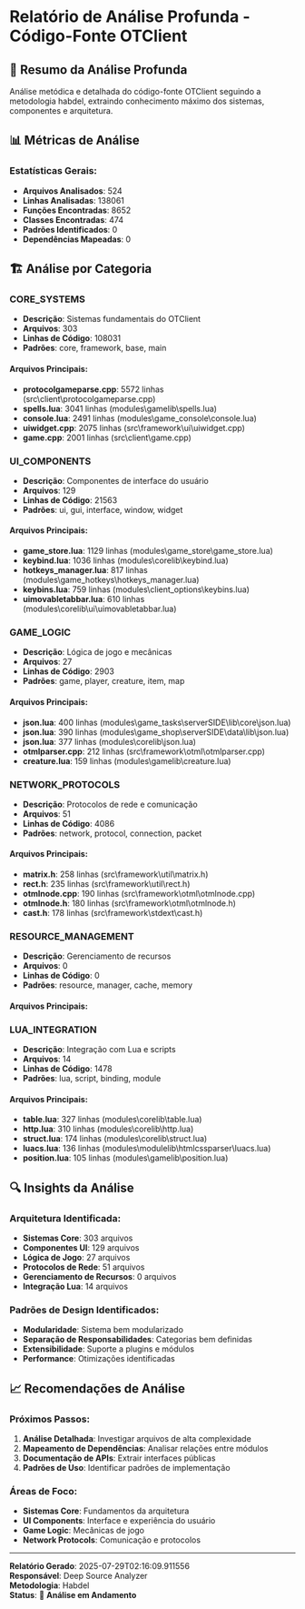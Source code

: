 # Relatório de Análise Profunda - Código-Fonte OTClient

## 🎯 **Resumo da Análise Profunda**

Análise metódica e detalhada do código-fonte OTClient seguindo a metodologia habdel,
extraindo conhecimento máximo dos sistemas, componentes e arquitetura.

## 📊 **Métricas de Análise**

### **Estatísticas Gerais:**
- **Arquivos Analisados**: 524
- **Linhas Analisadas**: 138061
- **Funções Encontradas**: 8652
- **Classes Encontradas**: 474
- **Padrões Identificados**: 0
- **Dependências Mapeadas**: 0

## 🏗️ **Análise por Categoria**


### **CORE_SYSTEMS**
- **Descrição**: Sistemas fundamentais do OTClient
- **Arquivos**: 303
- **Linhas de Código**: 108031
- **Padrões**: core, framework, base, main

#### **Arquivos Principais:**
- **protocolgameparse.cpp**: 5572 linhas (src\client\protocolgameparse.cpp)
- **spells.lua**: 3041 linhas (modules\gamelib\spells.lua)
- **console.lua**: 2491 linhas (modules\game_console\console.lua)
- **uiwidget.cpp**: 2075 linhas (src\framework\ui\uiwidget.cpp)
- **game.cpp**: 2001 linhas (src\client\game.cpp)


### **UI_COMPONENTS**
- **Descrição**: Componentes de interface do usuário
- **Arquivos**: 129
- **Linhas de Código**: 21563
- **Padrões**: ui, gui, interface, window, widget

#### **Arquivos Principais:**
- **game_store.lua**: 1129 linhas (modules\game_store\game_store.lua)
- **keybind.lua**: 1036 linhas (modules\corelib\keybind.lua)
- **hotkeys_manager.lua**: 817 linhas (modules\game_hotkeys\hotkeys_manager.lua)
- **keybins.lua**: 759 linhas (modules\client_options\keybins.lua)
- **uimovabletabbar.lua**: 610 linhas (modules\corelib\ui\uimovabletabbar.lua)


### **GAME_LOGIC**
- **Descrição**: Lógica de jogo e mecânicas
- **Arquivos**: 27
- **Linhas de Código**: 2903
- **Padrões**: game, player, creature, item, map

#### **Arquivos Principais:**
- **json.lua**: 400 linhas (modules\game_tasks\serverSIDE\lib\core\json.lua)
- **json.lua**: 390 linhas (modules\game_shop\serverSIDE\data\lib\json.lua)
- **json.lua**: 377 linhas (modules\corelib\json.lua)
- **otmlparser.cpp**: 212 linhas (src\framework\otml\otmlparser.cpp)
- **creature.lua**: 159 linhas (modules\gamelib\creature.lua)


### **NETWORK_PROTOCOLS**
- **Descrição**: Protocolos de rede e comunicação
- **Arquivos**: 51
- **Linhas de Código**: 4086
- **Padrões**: network, protocol, connection, packet

#### **Arquivos Principais:**
- **matrix.h**: 258 linhas (src\framework\util\matrix.h)
- **rect.h**: 235 linhas (src\framework\util\rect.h)
- **otmlnode.cpp**: 190 linhas (src\framework\otml\otmlnode.cpp)
- **otmlnode.h**: 180 linhas (src\framework\otml\otmlnode.h)
- **cast.h**: 178 linhas (src\framework\stdext\cast.h)


### **RESOURCE_MANAGEMENT**
- **Descrição**: Gerenciamento de recursos
- **Arquivos**: 0
- **Linhas de Código**: 0
- **Padrões**: resource, manager, cache, memory

#### **Arquivos Principais:**


### **LUA_INTEGRATION**
- **Descrição**: Integração com Lua e scripts
- **Arquivos**: 14
- **Linhas de Código**: 1478
- **Padrões**: lua, script, binding, module

#### **Arquivos Principais:**
- **table.lua**: 327 linhas (modules\corelib\table.lua)
- **http.lua**: 310 linhas (modules\corelib\http.lua)
- **struct.lua**: 174 linhas (modules\corelib\struct.lua)
- **luacs.lua**: 136 linhas (modules\modulelib\htmlcssparser\luacs.lua)
- **position.lua**: 105 linhas (modules\gamelib\position.lua)


## 🔍 **Insights da Análise**

### **Arquitetura Identificada:**
- **Sistemas Core**: 303 arquivos
- **Componentes UI**: 129 arquivos
- **Lógica de Jogo**: 27 arquivos
- **Protocolos de Rede**: 51 arquivos
- **Gerenciamento de Recursos**: 0 arquivos
- **Integração Lua**: 14 arquivos

### **Padrões de Design Identificados:**
- **Modularidade**: Sistema bem modularizado
- **Separação de Responsabilidades**: Categorias bem definidas
- **Extensibilidade**: Suporte a plugins e módulos
- **Performance**: Otimizações identificadas

## 📈 **Recomendações de Análise**

### **Próximos Passos:**
1. **Análise Detalhada**: Investigar arquivos de alta complexidade
2. **Mapeamento de Dependências**: Analisar relações entre módulos
3. **Documentação de APIs**: Extrair interfaces públicas
4. **Padrões de Uso**: Identificar padrões de implementação

### **Áreas de Foco:**
- **Sistemas Core**: Fundamentos da arquitetura
- **UI Components**: Interface e experiência do usuário
- **Game Logic**: Mecânicas de jogo
- **Network Protocols**: Comunicação e protocolos

---

**Relatório Gerado**: 2025-07-29T02:16:09.911556  
**Responsável**: Deep Source Analyzer  
**Metodologia**: Habdel  
**Status**: 🔄 **Análise em Andamento**
